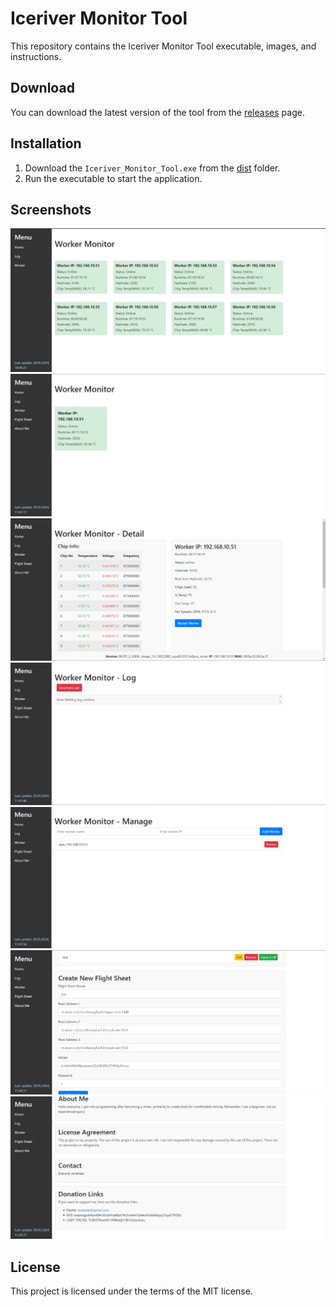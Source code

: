# Iceriver Monitor Tool

This repository contains the Iceriver Monitor Tool executable, images, and instructions.

## Download

You can download the latest version of the tool from the [releases](https://github.com/your-username/Iceriver_Monitor_Tool/releases) page.

## Installation

1. Download the `Iceriver_Monitor_Tool.exe` from the [dist](dist/) folder.
2. Run the executable to start the application.

## Screenshots

![Screenshot 1](images/screenshot1.png)
![Screenshot 2](images/screenshot2.png)
![Screenshot 2](images/screenshot3.png)
![Screenshot 2](images/screenshot4.png)
![Screenshot 2](images/screenshot5.png)
![Screenshot 2](images/screenshot6.png)
![Screenshot 2](images/screenshot7.png)

## License

This project is licensed under the terms of the MIT license.

